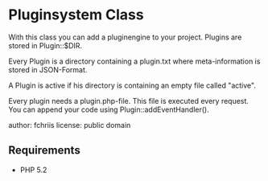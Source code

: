 Pluginsystem Class
==================

With this class you can add a pluginengine to your project.
Plugins are stored in Plugin::$DIR.

Every Plugin is a directory containing a plugin.txt where
meta-information is stored in JSON-Format.

A Plugin is active if his directory is containing an empty file called "active".

Every plugin needs a plugin.php-file. This file is executed every request.
You can append your code using Plugin::addEventHandler().

author: fchriis
license: public domain

Requirements
------------
- PHP 5.2
